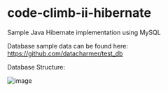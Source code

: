 # code-climb-ii-hibernate

Sample Java Hibernate implementation using MySQL

Database sample data can be found here: https://github.com/datacharmer/test_db

Database Structure:

![image](https://github.com/user-attachments/assets/1d57376a-78a3-41d0-a3ee-03922b502128)
